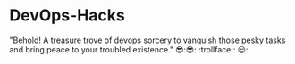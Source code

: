 # DevOps-Hacks
"Behold! A treasure trove of devops sorcery to vanquish those pesky tasks and bring peace to your troubled existence." 😎:😎: :trollface:: 😒: 
